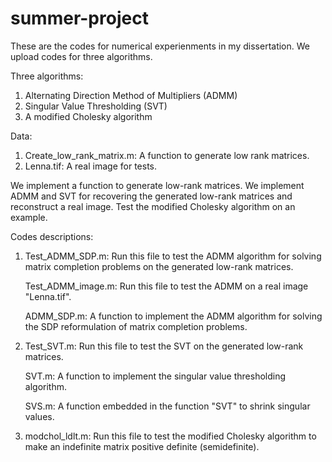 # summer-project

These are the codes for numerical experienments in my dissertation. We upload codes for three algorithms.

Three algorithms:
1. Alternating Direction Method of Multipliers (ADMM)
2. Singular Value Thresholding (SVT)
3. A modified Cholesky algorithm 

Data:
1. Create_low_rank_matrix.m: A function to generate low rank matrices.
2. Lenna.tif: A real image for tests.

We implement a function to generate low-rank matrices. We implement ADMM and SVT for recovering the generated low-rank matrices
and reconstruct a real image. Test the modified Cholesky algorithm on an example.


Codes descriptions:

1. Test_ADMM_SDP.m: Run this file to test the ADMM algorithm for solving matrix completion problems on the generated low-rank matrices.

   Test_ADMM_image.m: Run this file to test the ADMM on a real image "Lenna.tif".

   ADMM_SDP.m: A function to implement the ADMM algorithm for solving the SDP reformulation of matrix completion problems.
   
   
2. Test_SVT.m: Run this file to test the SVT on the generated low-rank matrices.

   SVT.m: A function to implement the singular value thresholding algorithm.

   SVS.m: A function embedded in the function "SVT" to shrink singular values.
   

3. modchol_ldlt.m: Run this file to test the modified Cholesky algorithm to make an indefinite matrix positive definite (semidefinite).

